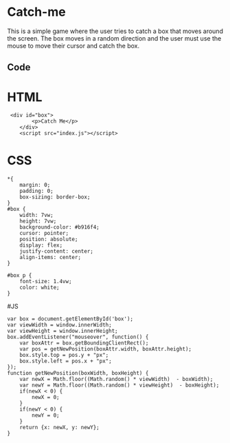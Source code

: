 
# Catch-me

This is a simple game where the user tries to catch a box that moves around the screen. The box moves in a random direction and the user must use the mouse to move their cursor and catch the box. 

## Code
# HTML
```
 <div id="box">
        <p>Catch Me</p>
    </div>
    <script src="index.js"></script>
```
# CSS
```
*{
    margin: 0;
    padding: 0;
    box-sizing: border-box;
}
#box {
    width: 7vw;
    height: 7vw;
    background-color: #b916f4;
    cursor: pointer;
    position: absolute;
    display: flex;
    justify-content: center;
    align-items: center;
}

#box p {
    font-size: 1.4vw;
    color: white;
}

```
#JS
```
var box = document.getElementById('box');
var viewWidth = window.innerWidth;
var viewHeight = window.innerHeight;
box.addEventListener("mouseover", function() {
    var boxAttr = box.getBoundingClientRect();
    var pos = getNewPosition(boxAttr.width, boxAttr.height);
    box.style.top = pos.y + "px";
    box.style.left = pos.x + "px";
});
function getNewPosition(boxWidth, boxHeight) {
    var newX = Math.floor((Math.random() * viewWidth)  - boxWidth);
    var newY = Math.floor((Math.random() * viewHeight)  - boxHeight);
    if(newX < 0) {
        newX = 0;
    }
    if(newY < 0) {
        newY = 0;
    }
    return {x: newX, y: newY};
}
```
